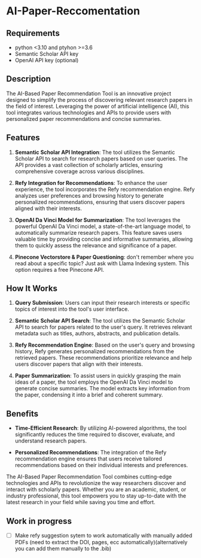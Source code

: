 # AI-Paper-Reccomentation

## Requirements
- python <3.10 and ptyhon >=3.6
- Semantic Scholar API key
- OpenAI API key (optional)

## Description
The AI-Based Paper Recommendation Tool is an innovative project designed to simplify the process of discovering relevant research papers in the field of interest. Leveraging the power of artificial intelligence (AI), this tool integrates various technologies and APIs to provide users with personalized paper recommendations and concise summaries.

## Features

1. **Semantic Scholar API Integration**: The tool utilizes the Semantic Scholar API to search for research papers based on user queries. The API provides a vast collection of scholarly articles, ensuring comprehensive coverage across various disciplines.

2. **Refy Integration for Recommendations**: To enhance the user experience, the tool incorporates the Refy recommendation engine. Refy analyzes user preferences and browsing history to generate personalized recommendations, ensuring that users discover papers aligned with their interests.

3. **OpenAI Da Vinci Model for Summarization**: The tool leverages the powerful OpenAI Da Vinci model, a state-of-the-art language model, to automatically summarize research papers. This feature saves users valuable time by providing concise and informative summaries, allowing them to quickly assess the relevance and significance of a paper.

4. **Pinecone Vectorstore & Paper Questioning**: don't remember where you read about a specific topic? Just ask with Llama Indexing system. This option requires a free Pinecone API.

## How It Works

1. **Query Submission**: Users can input their research interests or specific topics of interest into the tool's user interface.

2. **Semantic Scholar API Search**: The tool utilizes the Semantic Scholar API to search for papers related to the user's query. It retrieves relevant metadata such as titles, authors, abstracts, and publication details.

3. **Refy Recommendation Engine**: Based on the user's query and browsing history, Refy generates personalized recommendations from the retrieved papers. These recommendations prioritize relevance and help users discover papers that align with their interests.

4. **Paper Summarization**: To assist users in quickly grasping the main ideas of a paper, the tool employs the OpenAI Da Vinci model to generate concise summaries. The model extracts key information from the paper, condensing it into a brief and coherent summary.

## Benefits

- **Time-Efficient Research**: By utilizing AI-powered algorithms, the tool significantly reduces the time required to discover, evaluate, and understand research papers.

- **Personalized Recommendations**: The integration of the Refy recommendation engine ensures that users receive tailored recommendations based on their individual interests and preferences.

The AI-Based Paper Recommendation Tool combines cutting-edge technologies and APIs to revolutionize the way researchers discover and interact with scholarly papers. Whether you are an academic, student, or industry professional, this tool empowers you to stay up-to-date with the latest research in your field while saving you time and effort.

## Work in progress
- [ ] Make refy suggestion sytem to work automatically with manually added PDFs (need to extract the DOI, pages, ecc automatically)(alternatively you can add them manually to the .bib)
